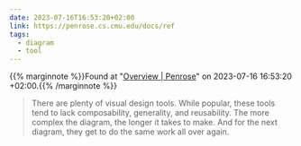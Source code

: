 ```yaml
---
date: 2023-07-16T16:53:20+02:00
link: https://penrose.cs.cmu.edu/docs/ref
tags:
  - diagram
  - tool
---
```

{{% marginnote %}}Found at "[Overview | Penrose](https://web.archive.org/web/20230716165320/https://penrose.cs.cmu.edu/docs/ref)" on 2023-07-16 16:53:20 +02:00.{{% /marginnote %}}

> There are plenty of visual design tools. While popular, these tools tend to lack composability, generality, and reusability. The more complex the diagram, the longer it takes to make. And for the next diagram, they get to do the same work all over again.